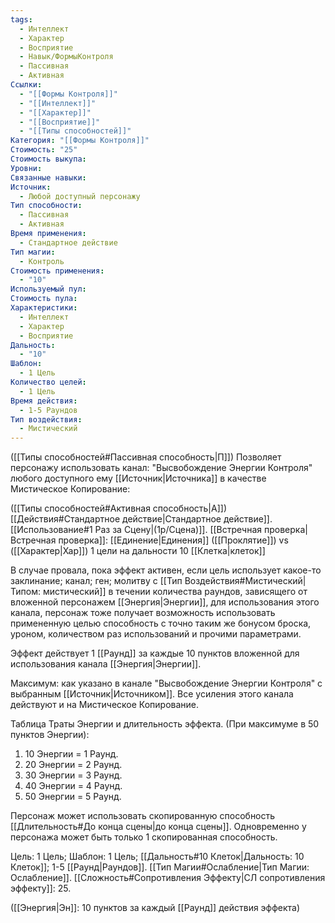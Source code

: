 ```yaml
---
tags:
  - Интеллект
  - Характер
  - Восприятие
  - Навык/ФормыКонтроля
  - Пассивная
  - Активная
Ссылки:
  - "[[Формы Контроля]]"
  - "[[Интеллект]]"
  - "[[Характер]]"
  - "[[Восприятие]]"
  - "[[Типы способностей]]"
Категория: "[[Формы Контроля]]"
Стоимость: "25"
Стоимость выкупа: 
Уровни: 
Связанные навыки: 
Источник:
  - Любой доступный персонажу
Тип способности:
  - Пассивная
  - Активная
Время применения:
  - Стандартное действие
Тип магии:
  - Контроль
Стоимость применения:
  - "10"
Используемый пул: 
Стоимость пула: 
Характеристики:
  - Интеллект
  - Характер
  - Восприятие
Дальность:
  - "10"
Шаблон:
  - 1 Цель
Количество целей:
  - 1 Цель
Время действия:
  - 1-5 Раундов
Тип воздействия:
  - Мистический
---
```

([[Типы способностей#Пассивная способность|П]]) Позволяет персонажу использовать канал: "Высвобождение Энергии Контроля" любого доступного ему [[Источник|Источника]] в качестве Мистическое Копирование:

([[Типы способностей#Активная способность|А]]) [[Действия#Стандартное действие|Стандартное действие]]. [[Использование#1 Раз за Сцену|(1р/Сцена)]]. [[Встречная проверка|Встречная проверка]]: [[Единение|Единения]] ([[Проклятие]]) vs ([[Характер|Хар]]) 1 цели на дальности 10 [[Клетка|клеток]]

В случае провала, пока эффект активен, если цель использует какое-то заклинание; канал; ген; молитву с [[Тип Воздействия#Мистический|Типом: мистический]] в течении количества раундов, зависящего от вложенной персонажем [[Энергия|Энергии]], для использования этого канала, персонаж тоже получает возможность использовать примененную целью способность с точно таким же бонусом броска, уроном, количеством раз использований и прочими параметрами. 

Эффект действует 1 [[Раунд]] за каждые 10 пунктов вложенной для использования канала [[Энергия|Энергии]].
 
Максимум: как указано в канале "Высвобождение Энергии Контроля" с выбранным [[Источник|Источником]]. Все усиления этого канала действуют и на Мистическое Копирование.

Таблица Траты Энергии и длительность эффекта.
(При максимуме в 50 пунктов Энергии):

1. 10 Энергии = 1 Раунд.
2. 20 Энергии = 2 Раунд.
3. 30 Энергии = 3 Раунд. 
4. 40 Энергии = 4 Раунд. 
5. 50 Энергии = 5 Раунд.


Персонаж может использовать скопированную способность [[Длительность#До конца сцены|до конца сцены]]. Одновременно у персонажа может быть только 1 скопированная способность. 

Цель: 1 Цель; Шаблон: 1 Цель; [[Дальность#10 Клеток|Дальность: 10 Клеток]]; 1-5 [[Раунд|Раундов]]. [[Тип Магии#Ослабление|Тип Магии: Ослабление]]. [[Сложность#Cопротивления Эффекту|СЛ сопротивления эффекту]]: 25.

([[Энергия|Эн]]: 10 пунктов за каждый [[Раунд]] действия эффекта)